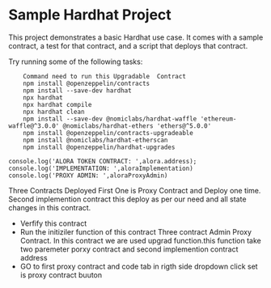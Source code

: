 # Sample Hardhat Project

This project demonstrates a basic Hardhat use case. It comes with a sample contract, a test for that contract, and a script that deploys that contract.

Try running some of the following tasks:

```shell
    Command need to run this Upgradable  Contract
    npm install @openzeppelin/contracts
    npm install --save-dev hardhat	
    npx hardhat
    npx hardhat compile
    npx hardhat clean
    npm install --save-dev @nomiclabs/hardhat-waffle 'ethereum-waffle@^3.0.0' @nomiclabs/hardhat-ethers 'ethers@^5.0.0'
    npm install @openzeppelin/contracts-upgradeable
    npm install @nomiclabs/hardhat-etherscan
    npm install @openzeppelin/hardhat-upgrades
```
```shell
console.log('ALORA TOKEN CONTRACT: ',alora.address);
console.log('IMPLEMENTATION: ',aloraImplementation)
console.log('PROXY ADMIN: ',aloraProxyAdmin)
```
Three Contracts Deployed
First One is Proxy Contract and Deploy one time.
Second implemention contract  this deploy as per our need and all state changes in this 
contract.
 - Verfify this contract
 - Run the initiziler function of this contract
Three contract Admin Proxy Contract. In this contract we are used upgrad function.this function take 
two paremeter porxy contract and second implemention contract address
 - GO to first proxy contract and code tab in rigth side dropdown click set is proxy contract buuton

